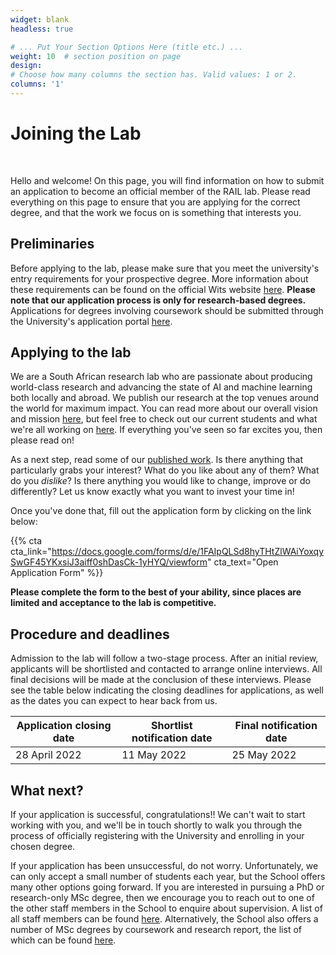 ```yaml
---
widget: blank
headless: true

# ... Put Your Section Options Here (title etc.) ...
weight: 10  # section position on page
design:
# Choose how many columns the section has. Valid values: 1 or 2.
columns: '1'
---
```


# Joining the Lab
<br>

Hello and welcome! On this page, you will find information on how to submit an application to become an official member of the RAIL lab. Please read everything on this page to ensure that you are applying for the correct degree, and that the work we focus on is something that interests you.



## Preliminaries

Before applying to the lab, please make sure that you meet the university's entry requirements for your prospective degree. More information about these requirements can be found on the official Wits website [here](https://www.wits.ac.za/csam/academic-programmes/postgraduate-programmes/).  **Please note that our application process is only for research-based degrees.** Applications for degrees involving coursework should be submitted through the University's application portal [here](http://wits.ac.za/applications/).


## Applying to the lab

We are a South African research lab who are passionate about producing world-class research and advancing the state of AI and machine learning both locally and abroad. We publish our research at the top venues around the world for maximum impact.
You can read more about our overall vision and mission [here](/), but feel free to check out our current students and what we're all working on [here](/people).
If everything you've seen so far excites you, then please read on!


As a next step, read some of our [published work](/publication). Is there anything that particularly grabs your interest? What do you like about any of them?  What do you *dislike*? Is there anything you would like to change, improve or do differently? Let us know exactly what you want to invest your time in!


Once you've done that, fill out the application form by clicking on the link below:

{{% cta cta_link="https://docs.google.com/forms/d/e/1FAIpQLSd8hyTHtZlWAiYoxqySwGF45YKxsiJ3aiff0shDasCk-1yHYQ/viewform" cta_text="Open Application Form" %}}

**Please complete the form to the best of your ability, since places are limited and acceptance to the lab is competitive.**


## Procedure and deadlines

Admission to the lab will follow a two-stage process. After an initial review, applicants will be shortlisted and contacted to arrange online interviews. All final decisions will be made at the conclusion of these interviews.  Please see the table below indicating the closing deadlines for applications, as well as the dates you can expect to hear back from us.

| **Application closing date** | **Shortlist notification date** | **Final notification date** |
|------------------------------|---------------------------------|-----------------------------|
| 28 April  2022               | 11 May 2022                     | 25 May  2022                |

## What next?

If your application is successful, congratulations!! We can't wait to start working with you, and we'll be in touch shortly to walk you through the process of officially registering with the University and enrolling in your chosen degree.

If your application has been unsuccessful, do not worry. Unfortunately, we can only accept a small number of students each year, but the School offers many other options going forward. If you are interested in pursuing a PhD or research-only MSc degree, then we encourage you to reach out to one of the other staff members in the School to enquire about supervision. A list of all staff members can be found [here](https://www.wits.ac.za/csam/staff/). Alternatively, the School also offers a number of MSc degrees by coursework and research report, the list of which can be found [here](https://www.wits.ac.za/csam/academic-programmes/postgraduate-programmes/).

